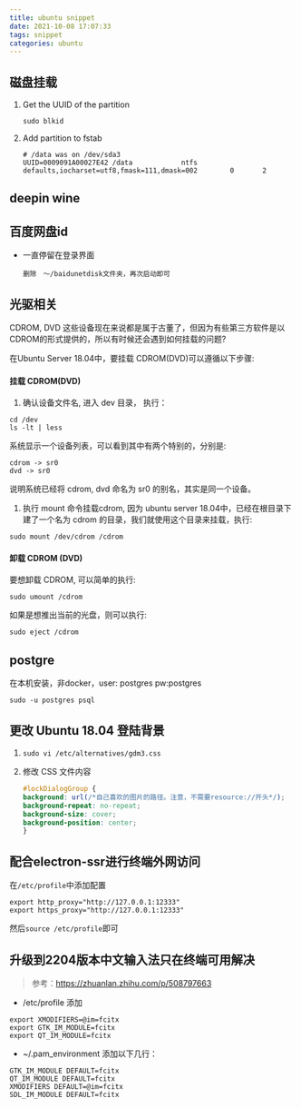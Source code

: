 ```yaml
---
title: ubuntu snippet
date: 2021-10-08 17:07:33
tags: snippet
categories: ubuntu
---
```




## 磁盘挂载

1. Get the UUID of the partition

   `sudo blkid`

2. Add partition to fstab

   ```shell
   # /data was on /dev/sda3
   UUID=0009091A00027E42 /data            ntfs   defaults,iocharset=utf8,fmask=111,dmask=002        0       2
   ```

## deepin wine



## 百度网盘id

- 一直停留在登录界面

  ```
  删除　～/baidunetdisk文件夹，再次启动即可
  ```

## 光驱相关

CDROM, DVD 这些设备现在来说都是属于古董了，但因为有些第三方软件是以CDROM的形式提供的，所以有时候还会遇到如何挂载的问题?

在Ubuntu Server 18.04中，要挂载 CDROM(DVD)可以遵循以下步骤:

#### 挂载 CDROM(DVD)

1. 确认设备文件名, 进入 dev 目录， 执行：

```
cd /dev
ls -lt | less
```

系统显示一个设备列表，可以看到其中有两个特别的，分别是:

```
cdrom -> sr0
dvd -> sr0
```

说明系统已经将 cdrom, dvd 命名为 sr0 的别名，其实是同一个设备。

1. 执行 mount 命令挂载cdrom, 因为 ubuntu server 18.04中，已经在根目录下建了一个名为 cdrom 的目录，我们就使用这个目录来挂载，执行:

```
sudo mount /dev/cdrom /cdrom
```

#### 卸载 CDROM (DVD)

要想卸载 CDROM, 可以简单的执行:

```
sudo umount /cdrom
```

如果是想推出当前的光盘，则可以执行:

```
sudo eject /cdrom
```

## postgre

在本机安装，非docker，user: postgres 	pw:postgres 

```shell
sudo -u postgres psql
```

## 更改 Ubuntu 18.04 登陆背景

1. `sudo vi /etc/alternatives/gdm3.css`

2. 修改 CSS 文件内容

   ```css
   #lockDialogGroup {
   background: url(/*自己喜欢的图片的路径。注意，不需要resource://开头*/);
   background-repeat: no-repeat;
   background-size: cover;
   background-position: center;
   }
   ```

## 配合electron-ssr进行终端外网访问

在`/etc/profile`中添加配置

```
export http_proxy="http://127.0.0.1:12333"
export https_proxy="http://127.0.0.1:12333"
```

然后`source /etc/profile`即可

## 升级到2204版本中文输入法只在终端可用解决

> 参考：https://zhuanlan.zhihu.com/p/508797663

- /etc/profile 添加

```
export XMODIFIERS=@im=fcitx
export GTK_IM_MODULE=fcitx
export QT_IM_MODULE=fcitx
```

- ~/.pam_environment 添加以下几行：

```
GTK_IM_MODULE DEFAULT=fcitx
QT_IM_MODULE DEFAULT=fcitx
XMODIFIERS DEFAULT=@im=fcitx
SDL_IM_MODULE DEFAULT=fcitx
```

